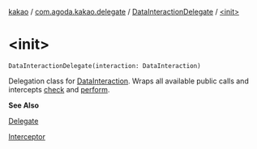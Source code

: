 [kakao](../../index.md) / [com.agoda.kakao.delegate](../index.md) / [DataInteractionDelegate](index.md) / [&lt;init&gt;](./-init-.md)

# &lt;init&gt;

`DataInteractionDelegate(interaction: DataInteraction)`

Delegation class for [DataInteraction](#).
Wraps all available public calls and intercepts [check](check.md) and [perform](perform.md).

**See Also**

[Delegate](../-delegate/index.md)

[Interceptor](../../com.agoda.kakao.intercept/-interceptor/index.md)

